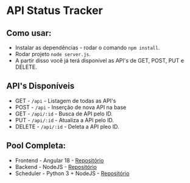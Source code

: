 # API Status Tracker

## Como usar:
- Instalar as dependências - rodar o comando `npm install`.
- Rodar projeto `node server.js`.
- A partir disso você já terá disponível as API's de GET, POST, PUT e DELETE.

## API's Disponíveis
- GET    - `/api` - Listagem de todas as API's
- POST   - `/api` - Inserção de nova API na base
- GET    - `/api/:id` - Busca de API pelo ID.
- PUT    - `/api/:id` - Atualiza a API pelo ID.
- DELETE - `/api/:id` - Deleta a API pleo ID.

## Pool Completa:
- Frontend  - Angular 18        - [Repositório](https://github.com/Thiagomatheus12/status-tracker)
- Backend   - NodeJS            - [Repositório](https://github.com/jthales/status-tracker-node)
- Scheduler - Python 3 + NodeJS - [Repositório](https://github.com/jthales/health-check)